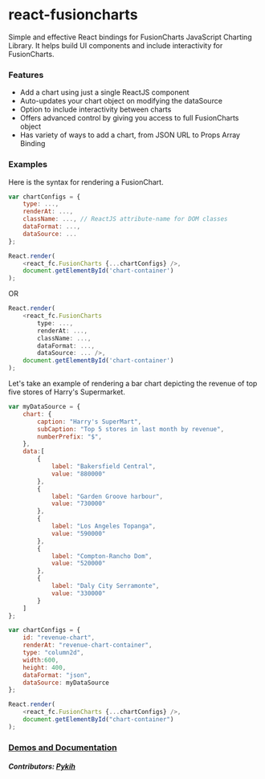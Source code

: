 react-fusioncharts
==================

Simple and effective React bindings for FusionCharts JavaScript Charting Library. It helps build UI components and include interactivity for FusionCharts.

### Features
* Add a chart using just a single ReactJS component
* Auto-updates your chart object on modifying the dataSource
* Option to include interactivity between charts
* Offers advanced control by giving you access to full FusionCharts object
* Has variety of ways to add a chart, from JSON URL to Props Array Binding

### Examples
Here is the syntax for rendering a FusionChart.
```javascript
var chartConfigs = {
    type: ...,
    renderAt: ...,
    className: ..., // ReactJS attribute-name for DOM classes
    dataFormat: ...,
    dataSource: ...
};

React.render(
    <react_fc.FusionCharts {...chartConfigs} />,
    document.getElementById('chart-container')
);
```

OR

```javascript
React.render(
    <react_fc.FusionCharts
        type: ...,
        renderAt: ...,
        className: ...,
        dataFormat: ...,
        dataSource: ... />,
    document.getElementById('chart-container')
);
```

Let's take an example of rendering a bar chart depicting the revenue of top five stores of Harry's Supermarket.
```javascript
var myDataSource = {
   	chart: {
       	caption: "Harry's SuperMart",
       	subCaption: "Top 5 stores in last month by revenue",
       	numberPrefix: "$",
   	},
   	data:[
	    {
	       	label: "Bakersfield Central",
	       	value: "880000"
	   	},
	   	{
	       	label: "Garden Groove harbour",
	       	value: "730000"
	    },
	    {
	       	label: "Los Angeles Topanga",
	       	value: "590000"
	    },
	    {
	       	label: "Compton-Rancho Dom",
	       	value: "520000"
	    },
	    {
	       	label: "Daly City Serramonte",
	       	value: "330000"
	    }
   	]
};

var chartConfigs = {
   	id: "revenue-chart",
   	renderAt: "revenue-chart-container",
   	type: "column2d",
   	width:600,
   	height: 400,
   	dataFormat: "json",
   	dataSource: myDataSource
};

React.render(
   	<react_fc.FusionCharts {...chartConfigs} />,
   	document.getElementById("chart-container")
);
```

### [Demos and Documentation](http://fusioncharts.github.io/react-fusioncharts/)
##### Contributors: [Pykih](https://pykih.com/)